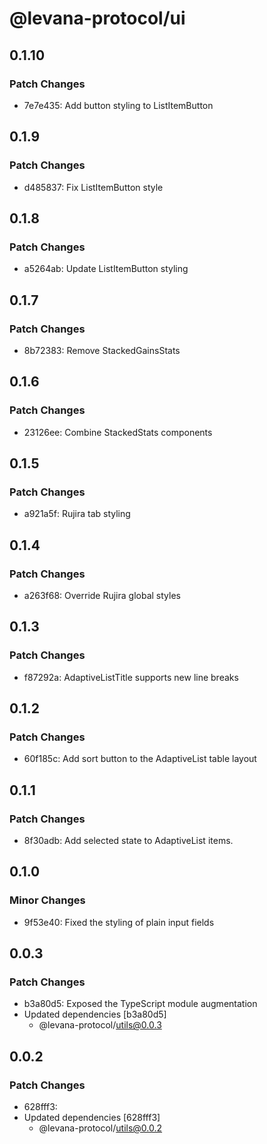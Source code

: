 # @levana-protocol/ui

## 0.1.10

### Patch Changes

- 7e7e435: Add button styling to ListItemButton

## 0.1.9

### Patch Changes

- d485837: Fix ListItemButton style

## 0.1.8

### Patch Changes

- a5264ab: Update ListItemButton styling

## 0.1.7

### Patch Changes

- 8b72383: Remove StackedGainsStats

## 0.1.6

### Patch Changes

- 23126ee: Combine StackedStats components

## 0.1.5

### Patch Changes

- a921a5f: Rujira tab styling

## 0.1.4

### Patch Changes

- a263f68: Override Rujira global styles

## 0.1.3

### Patch Changes

- f87292a: AdaptiveListTitle supports new line breaks

## 0.1.2

### Patch Changes

- 60f185c: Add sort button to the AdaptiveList table layout

## 0.1.1

### Patch Changes

- 8f30adb: Add selected state to AdaptiveList items.

## 0.1.0

### Minor Changes

- 9f53e40: Fixed the styling of plain input fields

## 0.0.3

### Patch Changes

- b3a80d5: Exposed the TypeScript module augmentation
- Updated dependencies [b3a80d5]
  - @levana-protocol/utils@0.0.3

## 0.0.2

### Patch Changes

- 628fff3:
- Updated dependencies [628fff3]
  - @levana-protocol/utils@0.0.2
